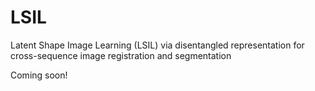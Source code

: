 # LSIL
Latent Shape Image Learning (LSIL) via disentangled representation for cross-sequence image registration and segmentation

Coming soon!
